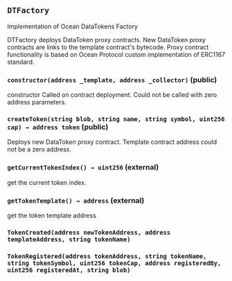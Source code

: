 ## `DTFactory`



Implementation of Ocean DataTokens Factory

DTFactory deploys DataToken proxy contracts.
New DataToken proxy contracts are links to the template contract's bytecode.
Proxy contract functionality is based on Ocean Protocol custom implementation of ERC1167 standard.


### `constructor(address _template, address _collector)` (public)



constructor
Called on contract deployment. Could not be called with zero address parameters.


### `createToken(string blob, string name, string symbol, uint256 cap) → address token` (public)



Deploys new DataToken proxy contract.
Template contract address could not be a zero address.


### `getCurrentTokenIndex() → uint256` (external)



get the current token index.


### `getTokenTemplate() → address` (external)



get the token template address



### `TokenCreated(address newTokenAddress, address templateAddress, string tokenName)`





### `TokenRegistered(address tokenAddress, string tokenName, string tokenSymbol, uint256 tokenCap, address registeredBy, uint256 registeredAt, string blob)`





